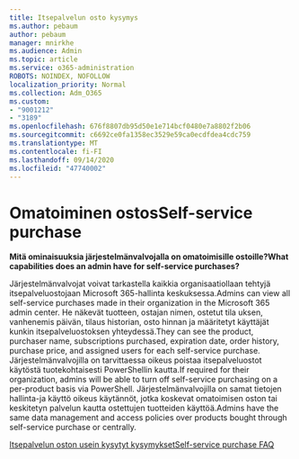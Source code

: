```yaml
---
title: Itsepalvelun osto kysymys
ms.author: pebaum
author: pebaum
manager: mnirkhe
ms.audience: Admin
ms.topic: article
ms.service: o365-administration
ROBOTS: NOINDEX, NOFOLLOW
localization_priority: Normal
ms.collection: Adm_O365
ms.custom:
- "9001212"
- "3189"
ms.openlocfilehash: 676f8807db95d50e1e714bcf0480e7a8802f2b06
ms.sourcegitcommit: c6692ce0fa1358ec3529e59ca0ecdfdea4cdc759
ms.translationtype: MT
ms.contentlocale: fi-FI
ms.lasthandoff: 09/14/2020
ms.locfileid: "47740002"
---
```

# <a name="self-service-purchase"></a><span data-ttu-id="07671-102">Omatoiminen ostos</span><span class="sxs-lookup"><span data-stu-id="07671-102">Self-service purchase</span></span>

<span data-ttu-id="07671-103">**Mitä ominaisuuksia järjestelmänvalvojalla on omatoimisille ostoille?**</span><span class="sxs-lookup"><span data-stu-id="07671-103">**What capabilities does an admin have for self-service purchases?**</span></span>

<span data-ttu-id="07671-104">Järjestelmänvalvojat voivat tarkastella kaikkia organisaatiollaan tehtyjä itsepalveluostojaan Microsoft 365-hallinta keskuksessa.</span><span class="sxs-lookup"><span data-stu-id="07671-104">Admins can view all self-service purchases made in their organization in the Microsoft 365 admin center.</span></span> <span data-ttu-id="07671-105">He näkevät tuotteen, ostajan nimen, ostetut tila uksen, vanhenemis päivän, tilaus historian, osto hinnan ja määritetyt käyttäjät kunkin itsepalveluostoksen yhteydessä.</span><span class="sxs-lookup"><span data-stu-id="07671-105">They can see the product, purchaser name, subscriptions purchased, expiration date, order history, purchase price, and assigned users for each self-service purchase.</span></span>  <span data-ttu-id="07671-106">Järjestelmänvalvojilla on tarvittaessa oikeus poistaa itsepalveluostot käytöstä tuotekohtaisesti PowerShellin kautta.</span><span class="sxs-lookup"><span data-stu-id="07671-106">If required for their organization, admins will be able to turn off self-service purchasing on a per-product basis via PowerShell.</span></span>  <span data-ttu-id="07671-107">Järjestelmänvalvojilla on samat tietojen hallinta-ja käyttö oikeus käytännöt, jotka koskevat omatoimisen oston tai keskitetyn palvelun kautta ostettujen tuotteiden käyttöä.</span><span class="sxs-lookup"><span data-stu-id="07671-107">Admins have the same data management and access policies over products bought through self-service purchase or centrally.</span></span>

[<span data-ttu-id="07671-108">Itsepalvelun oston usein kysytyt kysymykset</span><span class="sxs-lookup"><span data-stu-id="07671-108">Self-service purchase FAQ</span></span>](https://aka.ms/self-service-purchase-faq)

